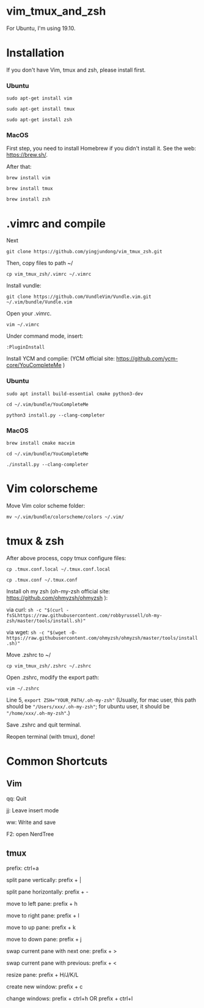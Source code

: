 # vim_tmux_and_zsh
For Ubuntu, I'm using 19.10.

# Installation

If you don't have Vim, tmux and zsh, please install first.

### Ubuntu
`sudo apt-get install vim`

`sudo apt-get install tmux`

`sudo apt-get install zsh`

### MacOS

First step, you need to install Homebrew if you didn't install it. See the web: https://brew.sh/.

After that:

`brew install vim`

`brew install tmux`

`brew install zsh`

# .vimrc and compile

Next

`git clone https://github.com/yingjundong/vim_tmux_zsh.git`

Then, copy files to path ~/

`cp vim_tmux_zsh/.vimrc ~/.vimrc`

Install vundle:

`git clone https://github.com/VundleVim/Vundle.vim.git ~/.vim/bundle/Vundle.vim`

Open your .vimrc.

`vim ~/.vimrc`

Under command mode, insert:

`:PluginInstall`

Install YCM and complie: (YCM official site: https://github.com/ycm-core/YouCompleteMe )

### Ubuntu

`sudo apt install build-essential cmake python3-dev`

`cd ~/.vim/bundle/YouCompleteMe`

`python3 install.py --clang-completer`

### MacOS

`brew install cmake macvim`

`cd ~/.vim/bundle/YouCompleteMe`

`./install.py --clang-completer`

# Vim colorscheme

Move Vim color scheme folder:

`mv ~/.vim/bundle/colorscheme/colors ~/.vim/`

# tmux & zsh

After above process, copy tmux configure files:

`cp .tmux.conf.local ~/.tmux.conf.local`

`cp .tmux.conf ~/.tmux.conf`

Install oh my zsh (oh-my-zsh official site: https://github.com/ohmyzsh/ohmyzsh ):

via curl: `sh -c "$(curl -fsSLhttps://raw.githubusercontent.com/robbyrussell/oh-my-zsh/master/tools/install.sh)"`

via wget: `sh -c "$(wget -O- https://raw.githubusercontent.com/ohmyzsh/ohmyzsh/master/tools/install.sh)"`

Move .zshrc to ~/

`cp vim_tmux_zsh/.zshrc ~/.zshrc`

Open .zshrc, modify the export path:

`vim ~/.zshrc`

Line 5, `export ZSH="YOUR_PATH/.oh-my-zsh"` (Usually, for mac user, this path should be `"/Users/xxx/.oh-my-zsh"`; for ubuntu user, it should be `"/home/xxx/.oh-my-zsh"`.)

Save .zshrc and quit terminal.

Reopen terminal (with tmux), done!

# Common Shortcuts

## Vim
qq: Quit

jj: Leave insert mode

ww: Write and save

F2: open NerdTree

## tmux

prefix: ctrl+a 

split pane vertically: prefix + |

split pane horizontally: prefix + -

move to left pane: prefix + h

move to right pane: prefix + l

move to up pane: prefix + k

move to down pane: prefix + j

swap current pane with next one: prefix + >

swap current pane with previous: prefix + <

resize pane: prefix + H/J/K/L

create new window: prefix + c

change windows: prefix + ctrl+h  OR prefix + ctrl+l
